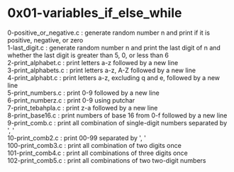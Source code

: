 # 0x01-variables_if_else_while

0-positive_or_negative.c : generate random number n and print if it is positive, negative, or zero\
1-last_digit.c : generate random number n and print the last digit of n and whether the last digit is greater than 5, 0, or less than 6\
2-print_alphabet.c : print letters a-z followed by a new line\
3-print_alphabets.c : print letters a-z, A-Z followed by a new line\
4-print_alphabt.c : print letters a-z, excluding q and e, followed by a new line\
5-print_numbers.c : print 0-9 followed by a new line\
6-print_numberz.c : print 0-9 using putchar\
7-print_tebahpla.c : print z-a followed by a new line\
8-print_base16.c : print numbers of base 16 from 0-f followed by a new line\
9-print_comb.c : print all combination of single-digit numbers separated by ', '\
10-print_comb2.c : print 00-99 separated by ', '\
100-print_comb3.c : print all combination of two digits once\
101-print_comb4.c : print all combinations of three digits once\
102-print_comb5.c : print all combinations of two two-digit numbers

